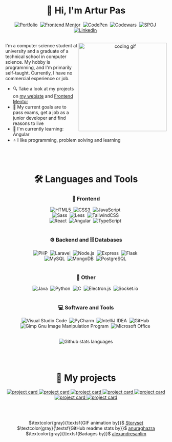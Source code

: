 <div align="center">
<h1 align="center">🐒 Hi, I'm Artur Pas</h1>
   
[![Portfolio](https://img.shields.io/badge/My_website-202c59?style=for-the-badge&logo=About.me&logoColor=white)](https://pas-artur.000webhostapp.com)&nbsp;
[![Frontend Mentor](https://img.shields.io/badge/-Frontend%20Mentor-5F3DC4?style=for-the-badge&logo=FrontendMentor&logoColor=white)](https://www.frontendmentor.io/profile/Pasek108)&nbsp;
[![CodePen](https://img.shields.io/badge/CodePen-white?style=for-the-badge&logo=codepen&logoColor=black)](https://codepen.io/Pasek108)&nbsp;
[![Codewars](https://img.shields.io/badge/Codewars-B1361E?style=for-the-badge&logo=codewars&logoColor=white)](https://www.codewars.com/users/Artur%20Pas)&nbsp;
[![SPOJ](https://img.shields.io/badge/Spoj-337AB7?style=for-the-badge&logo=C&logoColor=white)](https://pl.spoj.com/users/artur_pas/)&nbsp;
[![LinkedIn](https://img.shields.io/badge/LinkedIn-0077B5?style=for-the-badge&logo=linkedin&logoColor=white)](https://www.linkedin.com/in/artur-pas/)&nbsp;
<br><br>  

<picture>
  <source align="right" width="275" media="(prefers-color-scheme: dark)" srcset="https://user-images.githubusercontent.com/42617662/235518971-8ec41ee7-4472-430d-902a-f7c48259da1b.gif">
  <source align="right" width="275" media="(prefers-color-scheme: light)" srcset="https://user-images.githubusercontent.com/42617662/235518979-72f4de65-f96f-4276-9b30-f2ff358e17b8.gif">
  <img alt="coding gif" width="275" align="right" src="https://user-images.githubusercontent.com/42617662/235518971-8ec41ee7-4472-430d-902a-f7c48259da1b.gif">
</picture>

<div align="left">

I'm a computer science student at university and a graduate of a technical school in computer science. My hobby is programming, and I'm primarily self-taught. Currently, I have no commercial experience or job.
   
- 🔍 Take a look at my projects on [my webiste](https://pas-artur.000webhostapp.com) and [Frontend Mentor](https://www.frontendmentor.io/profile/Pasek108)
- 🚩 My current goals are to pass exams, get a job as a junior developer and find reasons to live 
- 🌱 I'm currently learning: Angular
- ⭐ I like programming, problem solving and learning

</div>
   
<br><br>
</div>

<!-- ------------------- Languages and tools ------------------- -->
<div align="center">
<h1 align="center">🛠️ Languages and Tools</h1>

<h3>🦋 Frontend</h3>
   
![HTML5](https://img.shields.io/badge/-HTML5-E34F26?style=for-the-badge&logo=html5&logoColor=white)&nbsp;
![CSS3](https://img.shields.io/badge/-CSS3-1572B6?style=for-the-badge&logo=css3)&nbsp;
![JavaScript](https://img.shields.io/badge/javascript-%23323330.svg?style=for-the-badge&logo=javascript&logoColor=%23F7DF1E)&nbsp;
<br>
![Sass](https://img.shields.io/badge/-Sass-CC6699?style=for-the-badge&logo=sass&logoColor=white)&nbsp;
![Less](https://img.shields.io/badge/less-2B4C80?style=for-the-badge&logo=less&logoColor=white)&nbsp;
![TailwindCSS](https://img.shields.io/badge/-Tailwind_CSS-38B2AC?style=for-the-badge&logo=tailwind-css&logoColor=white)&nbsp;
<br>
![React](https://img.shields.io/badge/-React-%23404d59?style=for-the-badge&logo=react)&nbsp;
![Angular](https://img.shields.io/badge/angular-%23DD0031.svg?style=for-the-badge&logo=angular&logoColor=white)&nbsp;
![TypeScript](https://img.shields.io/badge/typescript-%23007ACC.svg?style=for-the-badge&logo=typescript&logoColor=white)&nbsp;
<br><br>

<h3>⚙️ Backend and 🗄️ Databases</h3>
   
![PHP](https://img.shields.io/badge/php-%23777BB4.svg?style=for-the-badge&logo=php&logoColor=white)&nbsp;
![Laravel](https://img.shields.io/badge/laravel-%23FF2D20.svg?style=for-the-badge&logo=laravel&logoColor=white)&nbsp;
![Node.js](https://img.shields.io/badge/node.js-339933.svg?style=for-the-badge&logo=nodedotjs&logoColor=white)&nbsp;
![Express](https://img.shields.io/badge/express-000000.svg?style=for-the-badge&logo=express&logoColor=white)&nbsp;
![Flask](https://img.shields.io/badge/flask-%23000.svg?style=for-the-badge&logo=flask&logoColor=white)&nbsp;
<br>
![MySQL](https://img.shields.io/badge/-MySQL-00000F?style=for-the-badge&logo=mysql)&nbsp;
![MongoDB](https://img.shields.io/badge/-MongoDB-47A248?style=for-the-badge&logo=mongodb&logoColor=white)&nbsp;
![PostgreSQL](https://img.shields.io/badge/postgres-%23316192.svg?style=for-the-badge&logo=postgresql&logoColor=white)&nbsp;
<br><br>
   
<h3>📑 Other</h3>
   
![Java](https://img.shields.io/badge/java-%23ED8B00.svg?style=for-the-badge&logo=openjdk&logoColor=white)&nbsp;
![Python](https://img.shields.io/badge/python-3670A0?style=for-the-badge&logo=python&logoColor=ffdd54)&nbsp;
![C](https://img.shields.io/badge/c-%2300599C.svg?style=for-the-badge&logo=c&logoColor=white)&nbsp;
![Electron.js](https://img.shields.io/badge/Electron-191970?style=for-the-badge&logo=Electron&logoColor=white)&nbsp;
![Socket.io](https://img.shields.io/badge/Socket.io-black?style=for-the-badge&logo=socket.io&badgeColor=010101)&nbsp;
<br><br>

<h3>💻 Software and Tools</h3>
   
![Visual Studio Code](https://img.shields.io/badge/-VSCODE-007ACC?style=for-the-badge&&logo=visual-studio-code&logoColor=white)&nbsp;
![PyCharm](https://img.shields.io/badge/pycharm-143?style=for-the-badge&logo=pycharm&logoColor=black&color=black&labelColor=green)&nbsp;
![IntelliJ IDEA](https://img.shields.io/badge/IntelliJIDEA-000000.svg?style=for-the-badge&logo=intellij-idea&logoColor=white)&nbsp;
![GitHub](https://img.shields.io/badge/-GitHub-181717?style=for-the-badge&logo=github)&nbsp;
![Gimp Gnu Image Manipulation Program](https://img.shields.io/badge/gimp-5C5543?style=for-the-badge&logo=gimp&logoColor=white)&nbsp;
![Microsoft Office](https://img.shields.io/badge/-MS%20Office-D83B01?style=for-the-badge&logo=microsoft-office&logoColor=white)&nbsp;
<br><br>

<picture>
  <source media="(prefers-color-scheme: dark)" srcset="https://pasek108-5b3r.vercel.app/api/top-langs/?username=Pasek108&show_icons=true&theme=github_dark&layout=compact&size_weight=0.5&count_weight=0.5&card_width=750&langs_count=10">
  <source media="(prefers-color-scheme: light)" srcset="https://pasek108-5b3r.vercel.app/api/top-langs/?username=Pasek108&show_icons=true&layout=compact&size_weight=0.5&count_weight=0.5&card_width=750&langs_count=10">
  <img align="center" alt="Github stats languages" src="https://pasek108-5b3r.vercel.app/api/top-langs/?username=Pasek108&show_icons=true&theme=github_dark&layout=compact&size_weight=0.5&count_weight=0.5&card_width=750&langs_count=10" />
</picture>

<br><br>
</div>

<!-- ------------------- My projects ------------------- -->
<div align="center">
<h1 align="center">📂 My projects</h1>

<a href="https://github.com/Pasek108/TicTacToe">
<picture>
  <source media="(prefers-color-scheme: dark)" srcset="https://pasek108-5b3r.vercel.app/api/pin/?username=Pasek108&repo=TicTacToe&theme=github_dark&icon_color=F8D866">
  <source media="(prefers-color-scheme: light)" srcset="https://pasek108-5b3r.vercel.app/api/pin/?username=Pasek108&repo=TicTacToe">
  <img alt="project card" src="https://pasek108-5b3r.vercel.app/api/pin/?username=Pasek108&repo=TicTacToe&theme=github_dark&icon_color=F8D866" />
</picture>
</a>
   
<a href="https://github.com/Pasek108/BeFunge93Interpreter">
<picture>
  <source media="(prefers-color-scheme: dark)" srcset="https://pasek108-5b3r.vercel.app/api/pin/?username=Pasek108&repo=BeFunge93Interpreter&theme=github_dark&icon_color=F8D866">
  <source media="(prefers-color-scheme: light)" srcset="https://pasek108-5b3r.vercel.app/api/pin/?username=Pasek108&repo=BeFunge93Interpreter">
  <img alt="project card" src="https://pasek108-5b3r.vercel.app/api/pin/?username=Pasek108&repo=BeFunge93Interpreter&theme=github_dark&icon_color=F8D866" />
</picture>
</a>   
   
<a href="https://github.com/Pasek108/GoblinSlayer">
<picture>
  <source media="(prefers-color-scheme: dark)" srcset="https://pasek108-5b3r.vercel.app/api/pin/?username=Pasek108&repo=GoblinSlayer&theme=github_dark&icon_color=F8D866">
  <source media="(prefers-color-scheme: light)" srcset="https://pasek108-5b3r.vercel.app/api/pin/?username=Pasek108&repo=GoblinSlayer">
  <img alt="project card" src="https://pasek108-5b3r.vercel.app/api/pin/?username=Pasek108&repo=GoblinSlayer&theme=github_dark&icon_color=F8D866" />
</picture>
</a>
   
<a href="https://github.com/Pasek108/Weather">
<picture>
  <source media="(prefers-color-scheme: dark)" srcset="https://pasek108-5b3r.vercel.app/api/pin/?username=Pasek108&repo=Weather&theme=github_dark&icon_color=F8D866">
  <source media="(prefers-color-scheme: light)" srcset="https://pasek108-5b3r.vercel.app/api/pin/?username=Pasek108&repo=Weather">
  <img alt="project card" src="https://pasek108-5b3r.vercel.app/api/pin/?username=Pasek108&repo=Weather&theme=github_dark&icon_color=F8D866" />
</picture>
</a>
   
<a href="https://github.com/Pasek108/ConnectGame">
<picture>
  <source media="(prefers-color-scheme: dark)" srcset="https://pasek108-5b3r.vercel.app/api/pin/?username=Pasek108&repo=ConnectGame&theme=github_dark&icon_color=F8D866">
  <source media="(prefers-color-scheme: light)" srcset="https://pasek108-5b3r.vercel.app/api/pin/?username=Pasek108&repo=ConnectGame">
  <img alt="project card" src="https://pasek108-5b3r.vercel.app/api/pin/?username=Pasek108&repo=ConnectGame&theme=github_dark&icon_color=F8D866" />
</picture>
</a>
   
<a href="https://github.com/Pasek108/DeerKiller">
<picture>
  <source media="(prefers-color-scheme: dark)" srcset="https://pasek108-5b3r.vercel.app/api/pin/?username=Pasek108&repo=DeerKiller&theme=github_dark&icon_color=F8D866">
  <source media="(prefers-color-scheme: light)" srcset="https://pasek108-5b3r.vercel.app/api/pin/?username=Pasek108&repo=DeerKiller">
  <img alt="project card" src="https://pasek108-5b3r.vercel.app/api/pin/?username=Pasek108&repo=DeerKiller&theme=github_dark&icon_color=F8D866" />
</picture>
</a>
   
<a href="https://github.com/Pasek108/TimeApp">
<picture>
  <source media="(prefers-color-scheme: dark)" srcset="https://pasek108-5b3r.vercel.app/api/pin/?username=Pasek108&repo=TimeApp&theme=github_dark&icon_color=F8D866">
  <source media="(prefers-color-scheme: light)" srcset="https://pasek108-5b3r.vercel.app/api/pin/?username=Pasek108&repo=TimeApp">
  <img alt="project card" src="https://pasek108-5b3r.vercel.app/api/pin/?username=Pasek108&repo=TimeApp&theme=github_dark&icon_color=F8D866" />
</picture>
</a> 
   
<br><br>
</div>

<!-- ------------------- Links ------------------- -->
<div align="center">
   
$\textcolor{gray}{\textsf{GIF animation by}}$ [Storyset](https://storyset.com/work)<br>
$\textcolor{gray}{\textsf{GitHub readme stats by}}$ [anuraghazra](https://github.com/anuraghazra/github-readme-stats)<br>
$\textcolor{gray}{\textsf{Badages by}}$ [alexandresanlim](https://github.com/alexandresanlim/Badges4-README.md-Profile)<br>

</div>


